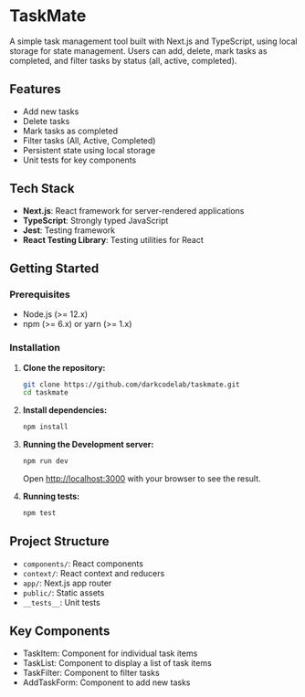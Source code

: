 # TaskMate

A simple task management tool built with Next.js and TypeScript, using local storage for state management. Users can add, delete, mark tasks as completed, and filter tasks by status (all, active, completed).

## Features

- Add new tasks
- Delete tasks
- Mark tasks as completed
- Filter tasks (All, Active, Completed)
- Persistent state using local storage
- Unit tests for key components

## Tech Stack

- **Next.js**: React framework for server-rendered applications
- **TypeScript**: Strongly typed JavaScript
- **Jest**: Testing framework
- **React Testing Library**: Testing utilities for React

## Getting Started

### Prerequisites

- Node.js (>= 12.x)
- npm (>= 6.x) or yarn (>= 1.x)

### Installation

1.  **Clone the repository:**

    ```bash
    git clone https://github.com/darkcodelab/taskmate.git
    cd taskmate
    ```

2.  **Install dependencies:**

    ```bash
    npm install
    ```

3.  **Running the Development server:**

    ```bash
    npm run dev
    ```

    Open [http://localhost:3000](http://localhost:3000) with your browser to see the result.

4.  **Running tests:**

    ```bash
    npm test
    ```

## Project Structure

- `components/`: React components
- `context/`: React context and reducers
- `app/`: Next.js app router
- `public/`: Static assets
- `__tests__`: Unit tests

## Key Components

- TaskItem: Component for individual task items
- TaskList: Component to display a list of task items
- TaskFilter: Component to filter tasks
- AddTaskForm: Component to add new tasks
